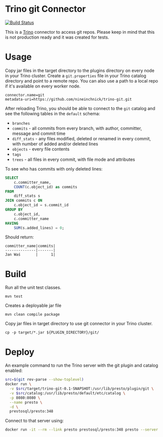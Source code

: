 Trino git Connector
===================

[![Build Status](https://github.com/nineinchnick/trino-git/workflows/CI/badge.svg)](https://github.com/nineinchnick/trino-git/actions?query=workflow%3ACI+event%3Apush+branch%3Amaster)

This is a [Trino](http://trino.io/) connector to access git repos. Please keep in mind that this is not production ready and it was created for tests.

# Usage

Copy jar files in the target directory to the plugins directory on every node in your Trino cluster.
Create a `git.properties` file in your Trino catalog directory and point to a remote repo. You can also use a path to a local repo if it's available on every worker node.

```
connector.name=git
metadata-uri=https://github.com/nineinchnick/trino-git.git
```

After reloading Trino, you should be able to connect to the `git` catalog and see the following tables in the `default` schema:
* `branches`
* `commits` - all commits from every branch, with author, committer, message and commit time
* `diff_stats` - any files modified, deleted or renamed in every commit, with number of added and/or deleted lines
* `objects` - every file contents
* `tags`
* `trees` - all files in every commit, with file mode and attributes

To see who has commits with only deleted lines:

```sql
SELECT
	c.committer_name,
	COUNT(c.object_id) as commits
FROM
	diff_stats s
JOIN commits c ON
	c.object_id = s.commit_id
GROUP BY
	c.object_id,
	c.committer_name
HAVING
	SUM(s.added_lines) = 0;
```

Should return:
```
committer_name|commits|
--------------|-------|
Jan Waś       |      1|
```

# Build

Run all the unit test classes.
```
mvn test
```

Creates a deployable jar file
```
mvn clean compile package
```

Copy jar files in target directory to use git connector in your Trino cluster.
```
cp -p target/*.jar ${PLUGIN_DIRECTORY}/git/
```

# Deploy

An example command to run the Trino server with the git plugin and catalog enabled:

```bash
src=$(git rev-parse --show-toplevel)
docker run \
  -v $src/target/trino-git-0.1-SNAPSHOT:/usr/lib/presto/plugin/git \
  -v $src/catalog:/usr/lib/presto/default/etc/catalog \
  -p 8080:8080 \
  --name presto \
  -d \
  prestosql/presto:348
```

Connect to that server using:
```bash
docker run -it --rm --link presto prestosql/presto:348 presto --server presto:8080 --catalog git --schema default
```

